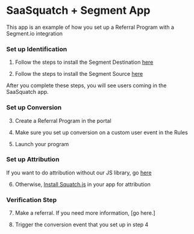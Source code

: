 # SaaSquatch + Segment App

This app is an example of how you set up a Referral Program with a Segment.io integration




### Set up Identification

1. Follow the steps to install the Segment Destination [here](https://docs.referralsaasquatch.com/integrations/segment-v2/subscription/)

2. Follow the steps to install the Segment Source [here](https://docs.referralsaasquatch.com/integrations/segment-v2/stream/)


After you complete these steps, you will see users coming in the SaaSquatch app.


### Set up Conversion

3. Create a Referral Program in the portal

4. Make sure you set up conversion on a custom user event in the Rules

5. Launch your program


### Set up Attribution

If you want to do attribution without our JS library, go [here](https://docs.referralsaasquatch.com/api/)

6. Otherwise, [Install Squatch.js](https://docs.referralsaasquatch.com/developer/squatchjs/) in your app for attribution


### Verification Step
7. Make a referral. If you need more information, [go here.]

8. Trigger the conversion event that you set up in step 4
